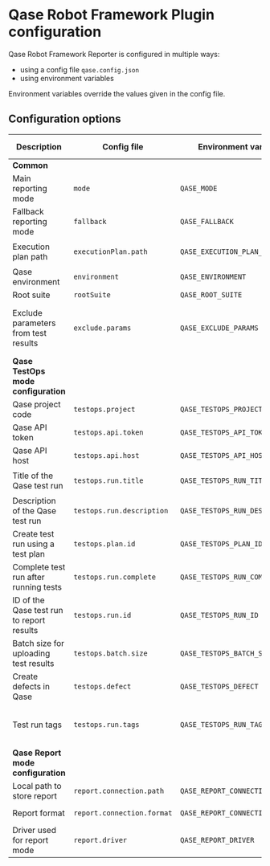 # Qase Robot Framework Plugin configuration

Qase Robot Framework Reporter is configured in multiple ways:

- using a config file `qase.config.json`
- using environment variables

Environment variables override the values given in the config file.

## Configuration options

| Description                               | Config file                | Environment variable            | Default value                           | Required | Possible values            |
|-------------------------------------------|----------------------------|---------------------------------|-----------------------------------------|----------|----------------------------|
| **Common**                                |
| Main reporting mode                       | `mode`                     | `QASE_MODE`                     | `off`                               | No       | `testops`, `report`, `off` |
| Fallback reporting mode                   | `fallback`                 | `QASE_FALLBACK`                 | `report`                                | No       | `testops`, `report`, `off` |
| Execution plan path                       | `executionPlan.path`       | `QASE_EXECUTION_PLAN_PATH`      | `./build/qase-execution-plan.json`      | No       | Any string                 |
| Qase environment                          | `environment`              | `QASE_ENVIRONMENT`              | `local`                                 | No       | Any string                 |
| Root suite                                | `rootSuite`                | `QASE_ROOT_SUITE`               |                                         | No       | Any string                 |
| Exclude parameters from test results      | `exclude.params`           | `QASE_EXCLUDE_PARAMS`           | None, don't exclude any parameters      | No       | Comma-separated list of parameter names |
| **Qase TestOps mode configuration**       |
| Qase project code                         | `testops.project`          | `QASE_TESTOPS_PROJECT`          |                                         | Yes      | Any string                 |
| Qase API token                            | `testops.api.token`        | `QASE_TESTOPS_API_TOKEN`        |                                         | Yes      | Any string                 |
| Qase API host                             | `testops.api.host`         | `QASE_TESTOPS_API_HOST`         | `qase.io`                               | No       | Any string                 |
| Title of the Qase test run                | `testops.run.title`        | `QASE_TESTOPS_RUN_TITLE`        | `Automated Run {current date and time}` | No       | Any string                 |
| Description of the Qase test run          | `testops.run.description`  | `QASE_TESTOPS_RUN_DESCRIPTION`  | None, leave empty                       | No       | Any string                 |
| Create test run using a test plan         | `testops.plan.id`          | `QASE_TESTOPS_PLAN_ID`          | None, don't use plans for the test run  | No       | Any integer                |
| Complete test run after running tests     | `testops.run.complete`     | `QASE_TESTOPS_RUN_COMPLETE`     | `True`                                  | No       | `true`, `false`            |
| ID of the Qase test run to report results | `testops.run.id`           | `QASE_TESTOPS_RUN_ID`           | None, create a new test run             | No       | Any integer                |
| Batch size for uploading test results     | `testops.batch.size`       | `QASE_TESTOPS_BATCH_SIZE`       | 200                                     | No       | 1 to 2000                  |
| Create defects in Qase                    | `testops.defect`           | `QASE_TESTOPS_DEFECT`           | `False`, don't create defects           | No       | `True`, `False`            |
| Test run tags                             | `testops.run.tags`         | `QASE_TESTOPS_RUN_TAGS`         | None, don't add any tags                | No       | Comma-separated list of tags |
| **Qase Report mode configuration**        |
| Local path to store report                | `report.connection.path`   | `QASE_REPORT_CONNECTION_PATH`   | `./build/qase-report`                   | No       | Any string                 |
| Report format                             | `report.connection.format` | `QASE_REPORT_CONNECTION_FORMAT` | `json`                                  | No       | `json`, `jsonp`            |
| Driver used for report mode               | `report.driver`            | `QASE_REPORT_DRIVER`            | `local`                                 | No       | `local`                    |
